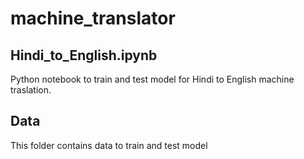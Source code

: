 # machine_translator

## Hindi_to_English.ipynb
Python notebook to train and test model for Hindi to English machine traslation.

## Data
This folder contains data to train and test model
